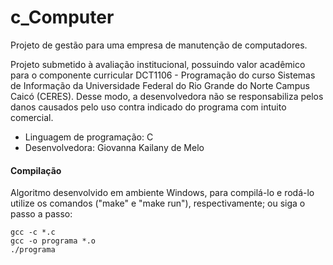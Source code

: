 # c_Computer
Projeto de gestão para uma empresa de manutenção de computadores.

Projeto submetido à avaliação institucional, possuindo valor acadêmico  para o componente curricular DCT1106 - Programação do curso Sistemas de Informação da Universidade Federal do Rio Grande do Norte Campus Caicó (CERES). Desse modo, a desenvolvedora não se responsabiliza pelos danos causados pelo uso contra indicado do programa com intuito comercial.

- Linguagem de programação: C
- Desenvolvedora: Giovanna Kailany de Melo

#### Compilação

Algoritmo desenvolvido em ambiente Windows, para compilá-lo e rodá-lo utilize os comandos ("make" e "make run"), respectivamente; ou siga o passo a passo:


    gcc -c *.c
    gcc -o programa *.o
    ./programa